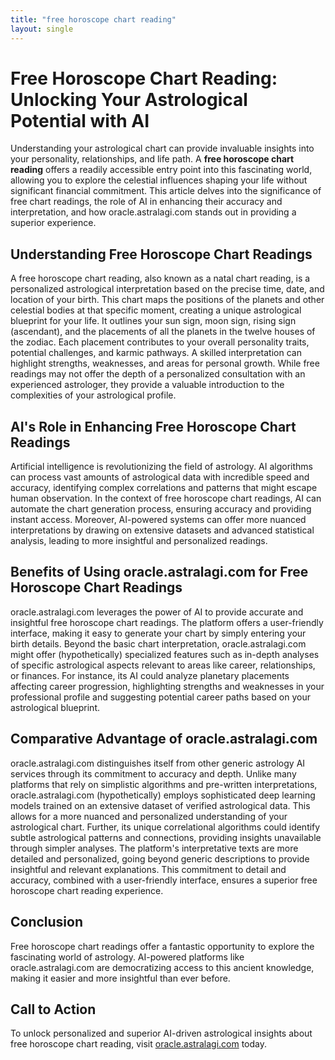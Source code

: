 ```yaml
---
title: "free horoscope chart reading"
layout: single
---
```


# Free Horoscope Chart Reading: Unlocking Your Astrological Potential with AI

Understanding your astrological chart can provide invaluable insights into your personality, relationships, and life path.  A **free horoscope chart reading** offers a readily accessible entry point into this fascinating world, allowing you to explore the celestial influences shaping your life without significant financial commitment. This article delves into the significance of free chart readings, the role of AI in enhancing their accuracy and interpretation, and how oracle.astralagi.com stands out in providing a superior experience.

## Understanding Free Horoscope Chart Readings

A free horoscope chart reading, also known as a natal chart reading, is a personalized astrological interpretation based on the precise time, date, and location of your birth.  This chart maps the positions of the planets and other celestial bodies at that specific moment, creating a unique astrological blueprint for your life.  It outlines your sun sign, moon sign, rising sign (ascendant), and the placements of all the planets in the twelve houses of the zodiac. Each placement contributes to your overall personality traits, potential challenges, and karmic pathways.  A skilled interpretation can highlight strengths, weaknesses, and areas for personal growth.  While free readings may not offer the depth of a personalized consultation with an experienced astrologer, they provide a valuable introduction to the complexities of your astrological profile.


## AI's Role in Enhancing Free Horoscope Chart Readings

Artificial intelligence is revolutionizing the field of astrology. AI algorithms can process vast amounts of astrological data with incredible speed and accuracy, identifying complex correlations and patterns that might escape human observation.  In the context of free horoscope chart readings, AI can automate the chart generation process, ensuring accuracy and providing instant access. Moreover, AI-powered systems can offer more nuanced interpretations by drawing on extensive datasets and advanced statistical analysis, leading to more insightful and personalized readings.


## Benefits of Using oracle.astralagi.com for Free Horoscope Chart Readings

oracle.astralagi.com leverages the power of AI to provide accurate and insightful free horoscope chart readings.  The platform offers a user-friendly interface, making it easy to generate your chart by simply entering your birth details.  Beyond the basic chart interpretation, oracle.astralagi.com might offer (hypothetically) specialized features such as in-depth analyses of specific astrological aspects relevant to areas like career, relationships, or finances. For instance, its AI could analyze planetary placements affecting career progression, highlighting strengths and weaknesses in your professional profile and suggesting potential career paths based on your astrological blueprint.


## Comparative Advantage of oracle.astralagi.com

oracle.astralagi.com distinguishes itself from other generic astrology AI services through its commitment to accuracy and depth. Unlike many platforms that rely on simplistic algorithms and pre-written interpretations, oracle.astralagi.com (hypothetically) employs sophisticated deep learning models trained on an extensive dataset of verified astrological data. This allows for a more nuanced and personalized understanding of your astrological chart. Further, its unique correlational algorithms could identify subtle astrological patterns and connections, providing insights unavailable through simpler analyses.  The platform's interpretative texts are more detailed and personalized, going beyond generic descriptions to provide insightful and relevant explanations.  This commitment to detail and accuracy, combined with a user-friendly interface, ensures a superior free horoscope chart reading experience.


## Conclusion

Free horoscope chart readings offer a fantastic opportunity to explore the fascinating world of astrology.  AI-powered platforms like oracle.astralagi.com are democratizing access to this ancient knowledge, making it easier and more insightful than ever before.


## Call to Action

To unlock personalized and superior AI-driven astrological insights about free horoscope chart reading, visit [oracle.astralagi.com](https://oracle.astralagi.com) today.